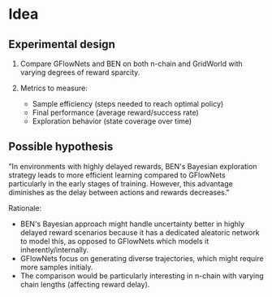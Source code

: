 # Idea

## Experimental design

1. Compare GFlowNets and BEN on both n-chain and GridWorld with varying degrees of reward sparcity.

2. Metrics to measure:
    * Sample efficiency (steps needed to reach optimal policy)
    * Final performance (average reward/success rate)
    * Exploration behavior (state coverage over time)

## Possible hypothesis

"In environments with highly delayed rewards, BEN's Bayesian exploration strategy leads to more efficient learning compared to GFlowNets particularly in the early stages of training. However, this advantage diminishes as the delay between actions and rewards decreases."

Rationale:
* BEN's Bayesian approach might handle uncertainty better in highly delayed reward scenarios because it has a dedicated aleatoric network to model this, as opposed to GFlowNets which models it inherently/internally.
* GFlowNets focus on generating diverse trajectories, which might require more samples initialy.
* The comparison would be particularly interesting in n-chain with varying chain lengths (affecting reward delay).
